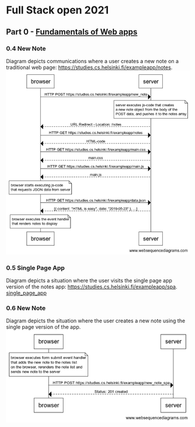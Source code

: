 # Full Stack open 2021

## Part 0 - [Fundamentals of Web apps](https://fullstackopen.com/en/part0)

### 0.4 New Note
Diagram depicts communications where a user creates a new note on a traditional web page: https://studies.cs.helsinki.fi/exampleapp/notes.
![new_note](./0.4_NewNote.png)

### 0.5 Single Page App
Diagram depicts a situation where the user visits the single page app version of the notes app: https://studies.cs.helsinki.fi/exampleapp/spa.
[single_page_app](./0.5_SinglePageApp.png)

### 0.6 New Note
Diagram depicts the situation where the user creates a new note using the single page version of the app.
![spa_new_note](./0.6_NewNote.png)